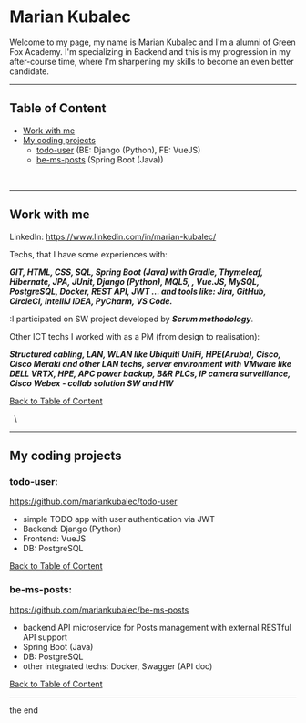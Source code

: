 # Marian Kubalec

Welcome to my page, my name is Marian Kubalec and I'm a alumni of Green Fox Academy. I'm specializing in Backend and this is my progression in my after-course time, where I'm sharpening my skills to become an even better candidate.

---
## Table of Content
* [Work with me](#work-with-me)
* [My coding projects](#my-coding-projects)
  * [todo-user](#todo-user) (BE: Django (Python), FE: VueJS)
  * [be-ms-posts](#be-ms-posts) (Spring Boot (Java))

&nbsp;

---
## Work with me

LinkedIn: https://www.linkedin.com/in/marian-kubalec/

Techs, that I have some experiences with:

***GIT, HTML, CSS, SQL, Spring Boot (Java) with Gradle, Thymeleaf, Hibernate, JPA, JUnit, Django (Python), MQL5, , Vue.JS, MySQL, PostgreSQL, Docker, REST API, JWT ... and tools like: Jira, GitHub, CircleCI, IntelliJ IDEA, PyCharm, VS Code.*** 

:I participated on SW project developed by ***Scrum methodology***.

Other ICT techs I worked with as a PM (from design to realisation): 

***Structured cabling, LAN, WLAN like Ubiquiti UniFi, HPE(Aruba), Cisco, Cisco Meraki and other LAN techs, server environment with VMware like DELL VRTX, HPE, APC power backup, B&R PLCs, IP camera surveillance, Cisco Webex - collab solution SW and HW***

[Back to Table of Content](#table-of-content)

&nbsp; \

---
## My coding projects

### todo-user:
https://github.com/mariankubalec/todo-user 

* simple TODO app with user authentication via JWT
* Backend: Django (Python)
* Frontend: VueJS
* DB: PostgreSQL

[Back to Table of Content](#table-of-content)

### be-ms-posts:
https://github.com/mariankubalec/be-ms-posts
* backend API microservice for Posts management with external RESTful API support
* Spring Boot (Java)
* DB: PostgreSQL
* other integrated techs: Docker, Swagger (API doc)

[Back to Table of Content](#table-of-content)

---
the end